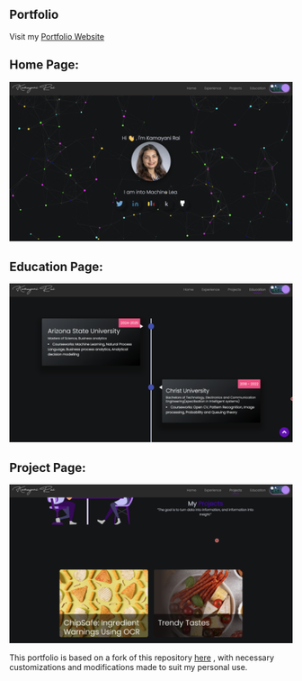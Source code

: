 ## Portfolio

Visit my [Portfolio Website](https://kamayanirportfolio.netlify.app)

## Home Page:

<p align="center"><img src="./readme_assets/main.png"></p>

## Education Page:

<p align="center"><img src="./readme_assets/education.png"></p> 

## Project Page:

<p align="center"><img src="./readme_assets/project.png"></p>

This portfolio is based on a fork of this repository [here](https://github.com/smaranjitghose/awesome-portfolio-websites) , with necessary customizations and modifications made to suit 
 my personal use.  



